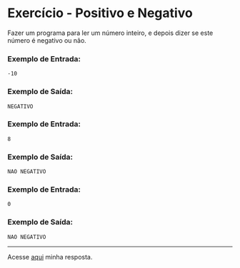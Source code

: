 # Exercício - Positivo e Negativo

Fazer um programa para ler um número inteiro, e depois dizer se este número é negativo ou não.

### Exemplo de Entrada:

```
-10
```

### Exemplo de Saída:

```
NEGATIVO
```

### Exemplo de Entrada:

```
8
```

### Exemplo de Saída:

```
NAO NEGATIVO
```

### Exemplo de Entrada:

```
0
```

### Exemplo de Saída:

```
NAO NEGATIVO
```

---

Acesse [aqui](https://github.com/JonathanBarr0s/Udemy-CSharp/blob/main/00.%20Recapitula%C3%A7%C3%A3o%20de%20L%C3%B3gica%20de%20Programa%C3%A7%C3%A3o/01.%20Estrutura%20Condicional/00.%20Negativo%20Ou%20Positivo/NegativoPositivo/NegativoPositivo/Program.cs) minha resposta.
